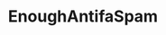 ---
title: EnoughAntifaSpam
crosslinks:
- The_Donald
- socialism
- worstof
- Anarchism
- FULLCOMMUNISM
- autotldr
- Physical_Removal
---